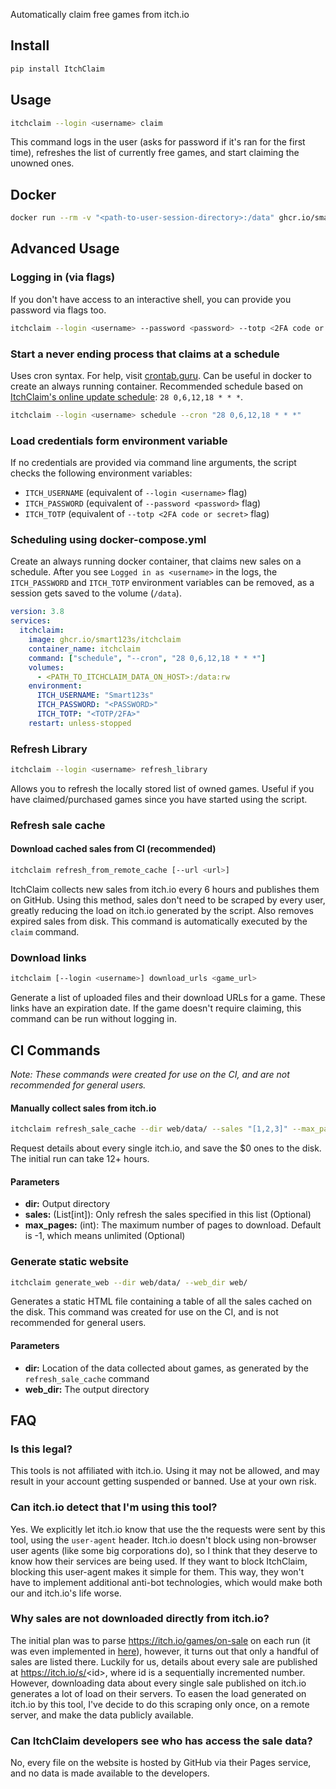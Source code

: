 Automatically claim free games from itch.io

## Install
```bash
pip install ItchClaim
```

## Usage

```bash
itchclaim --login <username> claim
```
This command logs in the user (asks for password if it's ran for the first time), refreshes the list of currently free games, and start claiming the unowned ones.

## Docker

```bash
docker run --rm -v "<path-to-user-session-directory>:/data" ghcr.io/smart123s/itchclaim --login <username> claim
```

## Advanced Usage

### Logging in (via flags)
If you don't have access to an interactive shell, you can provide you password via flags too.

```bash
itchclaim --login <username> --password <password> --totp <2FA code or secret>
```

### Start a never ending process that claims at a schedule
Uses cron syntax. For help, visit [crontab.guru](https://crontab.guru).
Can be useful in docker to create an always running container.
Recommended schedule based on [ItchClaim's online update schedule](https://github.com/Smart123s/ItchClaim/blob/6704228164afa65a6501d5a2375aa2bc0a12e117/.github/workflows/web.yml#L21): `28 0,6,12,18 * * *`.
```bash
itchclaim --login <username> schedule --cron "28 0,6,12,18 * * *"
```

### Load credentials form environment variable
If no credentials are provided via command line arguments, the script checks the following environment variables:
 - `ITCH_USERNAME` (equivalent of `--login <username>` flag)
 - `ITCH_PASSWORD` (equivalent of `--password <password>` flag)
 - `ITCH_TOTP` (equivalent of `--totp <2FA code or secret>` flag)


### Scheduling using docker-compose.yml
Create an always running docker container, that claims new sales on a schedule.
After you see `Logged in as <username>` in the logs, the `ITCH_PASSWORD` and `ITCH_TOTP` environment variables can be removed, as a session gets saved to the volume (`/data`).
```yaml
version: 3.8
services:
  itchclaim:
    image: ghcr.io/smart123s/itchclaim
    container_name: itchclaim
    command: ["schedule", "--cron", "28 0,6,12,18 * * *"]
    volumes:
      - <PATH_TO_ITCHCLAIM_DATA_ON_HOST>:/data:rw
    environment:
      ITCH_USERNAME: "Smart123s"
      ITCH_PASSWORD: "<PASSWORD>"
      ITCH_TOTP: "<TOTP/2FA>"
    restart: unless-stopped
```

### Refresh Library
```bash
itchclaim --login <username> refresh_library
```
Allows you to refresh the locally stored list of owned games. Useful if you have claimed/purchased games since you have started using the script.

### Refresh sale cache

#### Download cached sales from CI (recommended)
```bash
itchclaim refresh_from_remote_cache [--url <url>]
```
ItchClaim collects new sales from itch.io every 6 hours and publishes them on GitHub. Using this method, sales don't need to be scraped by every user, greatly reducing the load on itch.io generated by the script. Also removes expired sales from disk. This command is automatically executed by the `claim` command.

### Download links
```bash
itchclaim [--login <username>] download_urls <game_url>
```
Generate a list of uploaded files and their download URLs for a game. These links have an expiration date. If the game doesn't require claiming, this command can be run without logging in.

## CI Commands

*Note: These commands were created for use on the CI, and are not recommended for general users.*

#### Manually collect sales from itch.io
```bash
itchclaim refresh_sale_cache --dir web/data/ --sales "[1,2,3]" --max_pages -1
```
Request details about every single itch.io, and save the $0 ones to the disk.
The initial run can take 12+ hours.

#### Parameters
- **dir:** Output directory
- **sales:** (List[int]): Only refresh the sales specified in this list (Optional)
- **max_pages:** (int): The maximum number of pages to download. Default is -1, which means unlimited (Optional)

### Generate static website
```bash
itchclaim generate_web --dir web/data/ --web_dir web/
```
Generates a static HTML file containing a table of all the sales cached on the disk.
This command was created for use on the CI, and is not recommended for general users.

#### Parameters
- **dir:** Location of the data collected about games, as generated by the `refresh_sale_cache` command
- **web_dir:** The output directory

## FAQ

### Is this legal?
This tools is not affiliated with itch.io. Using it may not be allowed, and may result in your account getting suspended or banned. Use at your own risk.

### Can itch.io detect that I'm using this tool?
Yes. We explicitly let itch.io know that use the the requests were sent by this tool, using the `user-agent` header. Itch.io doesn't block using non-browser user agents (like some big corporations do), so I think that they deserve to know how their services are being used. If they want to block ItchClaim, blocking this user-agent makes it simple for them. This way, they won't have to implement additional anti-bot technologies, which would make both our and itch.io's life worse.

### Why sales are not downloaded directly from itch.io?
The initial plan was to parse https://itch.io/games/on-sale on each run (it was even implemented in [here](https://github.com/Smart123s/ItchClaim/blob/00ddfa3dfe57c747f09486fd7791f0e1d57347f3/ItchClaim/DiskManager.py#L31-L49)), however, it turns out that only a handful of sales are listed there.
Luckily for us, details about every sale are published at https://itch.io/s/<id\>, where id is a sequentially incremented number. However, downloading data about every single sale published on itch.io generates a lot of load on their servers. To easen the load generated on itch.io by this tool, I've decide to do this scraping only once, on a remote server, and make the data publicly available.

### Can ItchClaim developers see who has access the sale data?
No, every file on the website is hosted by GitHub via their Pages service, and no data is made available to the developers.
